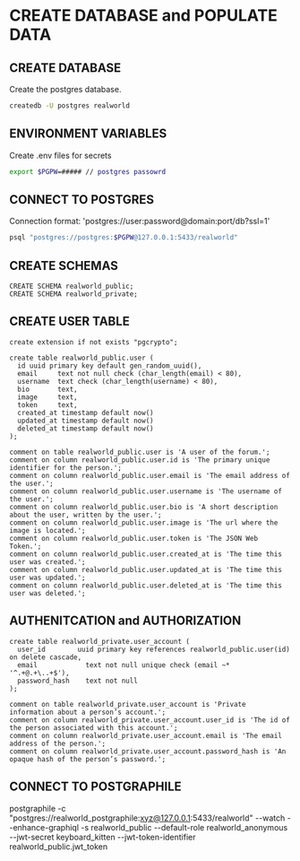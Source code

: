 # CREATE DATABASE and POPULATE DATA

## CREATE DATABASE

Create the postgres database.

```bash
createdb -U postgres realworld
```

## ENVIRONMENT VARIABLES

Create .env files for secrets

```bash
export $PGPW=##### // postgres passowrd
```

## CONNECT TO POSTGRES

Connection format: 'postgres://user:password@domain:port/db?ssl=1'

```bash
psql "postgres://postgres:$PGPW@127.0.0.1:5433/realworld"
```

## CREATE SCHEMAS

```psql
CREATE SCHEMA realworld_public;
CREATE SCHEMA realworld_private;
```

## CREATE USER TABLE

```psql
create extension if not exists "pgcrypto";
```

```psql
create table realworld_public.user (
  id uuid primary key default gen_random_uuid(),
  email     text not null check (char_length(email) < 80),
  username  text check (char_length(username) < 80),
  bio       text,
  image     text,
  token     text,
  created_at timestamp default now()
  updated_at timestamp default now()
  deleted_at timestamp default now()
);

comment on table realworld_public.user is 'A user of the forum.';
comment on column realworld_public.user.id is 'The primary unique identifier for the person.';
comment on column realworld_public.user.email is 'The email address of the user.';
comment on column realworld_public.user.username is 'The username of the user.';
comment on column realworld_public.user.bio is 'A short description about the user, written by the user.';
comment on column realworld_public.user.image is 'The url where the image is located.';
comment on column realworld_public.user.token is 'The JSON Web Token.';
comment on column realworld_public.user.created_at is 'The time this user was created.';
comment on column realworld_public.user.updated_at is 'The time this user was updated.';
comment on column realworld_public.user.deleted_at is 'The time this user was deleted.';

```

## AUTHENITCATION and AUTHORIZATION

```psql
create table realworld_private.user_account (
  user_id        uuid primary key references realworld_public.user(id) on delete cascade,
  email            text not null unique check (email ~* '^.+@.+\..+$'),
  password_hash    text not null
);

comment on table realworld_private.user_account is 'Private information about a person’s account.';
comment on column realworld_private.user_account.user_id is 'The id of the person associated with this account.';
comment on column realworld_private.user_account.email is 'The email address of the person.';
comment on column realworld_private.user_account.password_hash is 'An opaque hash of the person’s password.';
```


## CONNECT TO POSTGRAPHILE
postgraphile -c "postgres://realworld_postgraphile:xyz@127.0.0.1:5433/realworld" --watch --enhance-graphiql -s realworld_public --default-role realworld_anonymous --jwt-secret keyboard_kitten --jwt-token-identifier realworld_public.jwt_token